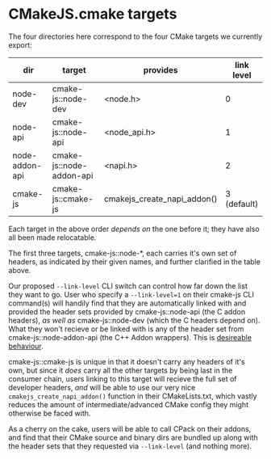 # CMakeJS.cmake targets

The four directories here correspond to the four CMake targets we currently export:

| dir            | target                   | provides                        | link level  |
| -------------- | ------------------------ | ------------------------------- | ----------- |
| node-dev       | cmake-js::node-dev       | \<node.h\>                      | 0           |
| node-api       | cmake-js::node-api       | \<node_api.h\>                  | 1           |
| node-addon-api | cmake-js::node-addon-api | \<napi.h\>                      | 2           |
| cmake-js       | cmake-js::cmake-js       | cmakejs_create_napi_addon()     | 3 (default) |

Each target in the above order *depends on* the one before it; they have also all been made relocatable.

The first three targets, cmake-js::node-*, each carries it's own set of headers, as indicated by their given names, and further clarified in the table above.

Our proposed ```--link-level``` CLI switch can control how far down the list they want to go. User who specify a ```--link-level=1``` on their cmake-js CLI command(s) will handily find that they are automatically linked with and provided the header sets provided by cmake-js::node-api (the C addon headers), *as well as* cmake-js::node-dev (which the C headers depend on). What they won't recieve or be linked with is any of the header set from cmake-js::node-addon-api (the C++ Addon wrappers). This is [desireable behaviour]().

cmake-js::cmake-js is unique in that it doesn't carry any headers of it's own, but since it *does* carry all the other targets by being last in the consumer chain, users linking to this target will recieve the full set of developer headers, *and* will be able to use our very nice ```cmakejs_create_napi_addon()``` function in their CMakeLists.txt, which vastly reduces the amount of intermediate/advanced CMake config they might otherwise be faced with.

As a cherry on the cake, users will be able to call CPack on their addons, and find that their CMake source and binary dirs are bundled up along with the header sets that they requested via ```--link-level``` (and nothing more).
